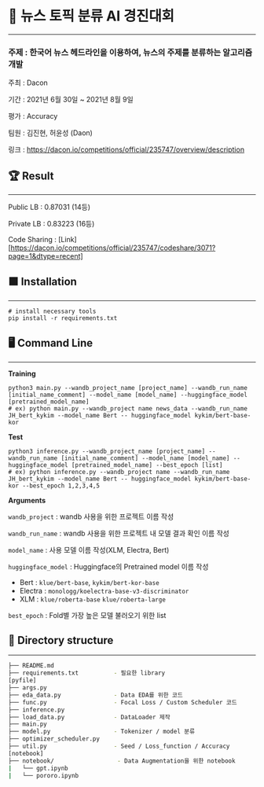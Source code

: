 # :newspaper: 뉴스 토픽 분류 AI 경진대회

---

### 주제 : 한국어 뉴스 헤드라인을 이용하여, 뉴스의 주제를 분류하는 알고리즘 개발

주최 : Dacon

기간 : 2021년 6월 30일 ~ 2021년 8월 9일

평가 : Accuracy

팀원 : 김진현, 허윤성 (Daon)

링크 : https://dacon.io/competitions/official/235747/overview/description



## :trophy: Result

---

Public LB : 0.87031 (14등)

Private LB : 0.83223 (16등)

Code Sharing : [Link][https://dacon.io/competitions/official/235747/codeshare/3071?page=1&dtype=recent]



## :black_large_square: Installation

---



```shell
# install necessary tools
pip install -r requirements.txt
```



## :desktop_computer: Command Line

---

**Training**

```shell
python3 main.py --wandb_project_name [project_name] --wandb_run_name [initial_name_comment] --model_name [model_name] --huggingface_model [pretrained_model_name]
# ex) python main.py --wandb_project name news_data --wandb_run_name JH_bert_kykim --model_name Bert -- huggingface_model kykim/bert-base-kor
```

**Test**

```shell
python3 inference.py --wandb_project_name [project_name] --wandb_run_name [initial_name_comment] --model_name [model_name] --huggingface_model [pretrained_model_name] --best_epoch [list]
# ex) python inference.py --wandb_project name --wandb_run_name JH_bert_kykim --model_name Bert -- huggingface_model kykim/bert-base-kor --best_epoch 1,2,3,4,5
```

**Arguments**

`wandb_project` : wandb 사용을 위한 프로젝트 이름 작성

`wandb_run_name` : wandb 사용을 위한 프로젝트 내 모델 결과 확인 이름 작성

`model_name` : 사용 모델 이름 작성(XLM, Electra, Bert)

`huggingface_model` : Huggingface의 Pretrained model 이름 작성

- Bert : `klue/bert-base`, `kykim/bert-kor-base`
- Electra : `monologg/koelectra-base-v3-discriminator`
- XLM : `klue/roberta-base` `klue/roberta-large`

`best_epoch` : Fold별 가장 높은 모델 불러오기 위한 list



## :diamond_shape_with_a_dot_inside: Directory structure

---

```bash
├── README.md                 
├── requirements.txt          - 필요한 library
[pyfile]
├── args.py                   
├── eda_data.py               - Data EDA를 위한 코드
├── func.py                   - Focal Loss / Custom Scheduler 코드
├── inference.py
├── load_data.py              - DataLoader 제작
├── main.py
├── model.py                  - Tokenizer / model 분류
├── optimizer_scheduler.py
├── util.py                   - Seed / Loss_function / Accuracy
[notebook]
├── notebook/                  - Data Augmentation을 위한 notebook
|   └── gpt.ipynb
|   └── pororo.ipynb
```

